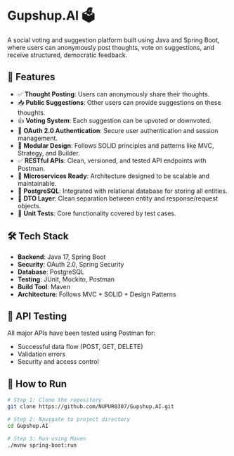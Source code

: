 # Gupshup.AI 🗳️

A social voting and suggestion platform built using Java and Spring Boot, where users can anonymously post thoughts, vote on suggestions, and receive structured, democratic feedback.

## 🚀 Features

- ✅ **Thought Posting**: Users can anonymously share their thoughts.
- 📥 **Public Suggestions**: Other users can provide suggestions on these thoughts.
- 👍 **Voting System**: Each suggestion can be upvoted or downvoted.
- 🔐 **OAuth 2.0 Authentication**: Secure user authentication and session management.
- 🧠 **Modular Design**: Follows SOLID principles and patterns like MVC, Strategy, and Builder.
- ✅ **RESTful APIs**: Clean, versioned, and tested API endpoints with Postman.
- 🧩 **Microservices Ready**: Architecture designed to be scalable and maintainable.
- 🐘 **PostgreSQL**: Integrated with relational database for storing all entities.
- 📄 **DTO Layer**: Clean separation between entity and response/request objects.
- 🧪 **Unit Tests**: Core functionality covered by test cases.

## 🛠️ Tech Stack

- **Backend**: Java 17, Spring Boot
- **Security**: OAuth 2.0, Spring Security
- **Database**: PostgreSQL
- **Testing**: JUnit, Mockito, Postman
- **Build Tool**: Maven
- **Architecture**: Follows MVC + SOLID + Design Patterns

## 🧪 API Testing

All major APIs have been tested using Postman for:
- Successful data flow (POST, GET, DELETE)
- Validation errors
- Security and access control

## 📌 How to Run

```bash
# Step 1: Clone the repository
git clone https://github.com/NUPUR0307/Gupshup.AI.git

# Step 2: Navigate to project directory
cd Gupshup.AI

# Step 3: Run using Maven
./mvnw spring-boot:run
